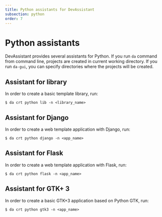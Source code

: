 ```yaml
---
title: Python assistants for DevAssistant
subsection: python
order: 7
---
```


# Python assistants

DevAssistant provides several assistants for Python. If you run `da` command from command line, projects are created in current working directory.
If you run `da-gui`, you can specify directories where the projects will be created.

## Assistant for library

In order to create a basic template library, run:

```
$ da crt python lib -n <library_name>
```

## Assistant for Django

In order to create a web template application with Django, run:

```
$ da crt python django -n <app_name>
```

## Assistant for Flask

In order to create a web template application with Flask, run:

```
$ da crt python flask -n <app_name>
```

## Assistant for GTK+ 3

In order to create a basic GTK+3 application based on Python GTK, run:

```
$ da crt python gtk3 -n <app_name>
```
